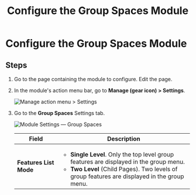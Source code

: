 ﻿---
uid: config-module-group-spaces
topic: config-module-group-spaces
locale: en
title: Configure the Group Spaces Module
dnneditions: 
dnnversion: 09.02.00
parent-topic: module-group-spaces
related-topics: configure-module-on-page-pb-all
---

# Configure the Group Spaces Module

## Steps

1.  Go to the page containing the module to configure. Edit the page.
2.  In the module's action menu bar, go to **Manage (gear icon) \> Settings**.
    
      
    
    ![Manage action menu > Settings](/images/scr-actionmenu-manage-settings.png)
    
      
    
3.  Go to the **Group Spaces** Settings tab.
    
      
    
    ![Module Settings — Group Spaces](/images/scr-modulesettings-GroupSpaces.png)
    
      
    
    |**Field**|**Description**|
    |---|---|
    |**Features List Mode**|<ul><li>**Single Level**. Only the top level group features are displayed in the group menu.</li><li>**Two Level** (Child Pages). Two levels of group features are displayed in the group menu.</li></ul>|
